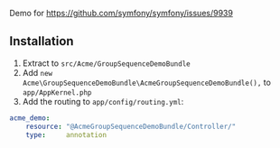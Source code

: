 Demo for https://github.com/symfony/symfony/issues/9939

## Installation

 1. Extract to `src/Acme/GroupSequenceDemoBundle`
 2. Add `new Acme\GroupSequenceDemoBundle\AcmeGroupSequenceDemoBundle(),` to `app/AppKernel.php`
 3. Add the routing to `app/config/routing.yml`:

```yaml
acme_demo:
    resource: "@AcmeGroupSequenceDemoBundle/Controller/"
    type:     annotation
```